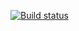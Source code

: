 [![Build status](https://ci.appveyor.com/api/projects/status/rdkj4171259bpx71/branch/main?svg=true)](https://ci.appveyor.com/project/vetka-g/aqaex5-1/branch/main)